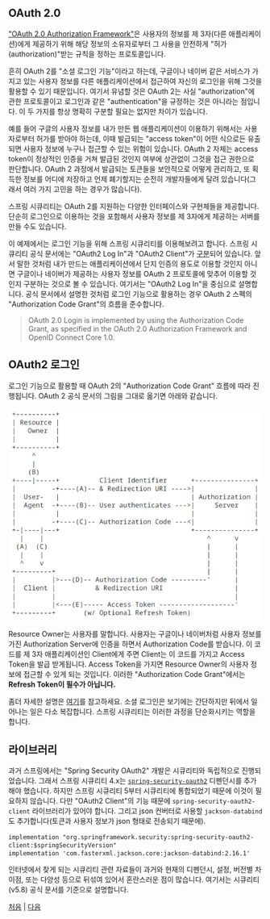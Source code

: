 ## OAuth 2.0
["OAuth 2.0 Authorization Framework"](https://datatracker.ietf.org/doc/html/rfc6749)은 사용자의 정보를 제 3자(다른 애플리케이션)에게 제공하기 위해 해당 정보의 소유자로부터 그 사용을 안전하게 "허가(authorization)"받는 규칙을 정하는 프로토콜입니다.

흔히 OAuth 2를 "소셜 로그인 기능"이라고 하는데, 구글이나 네이버 같은 서비스가 가지고 있는 사용자 정보를 다른 애플리케이션에서 접근하여 자신의 로그인을 위해 그것을 활용할 수 있기 때문입니다. 여기서 유념할 것은 OAuth 2는 사실 "authorization"에 관한 프로토콜이고 로그인과 같은 "authentication"을 규정하는 것은 아니라는 점입니다. 이 두 가지를 항상 명확히 구분할 필요는 없지만 차이가 있습니다.  

예를 들어 구글의 사용자 정보를 내가 만든 웹 애플리케이션이 이용하기 위해서는 사용자로부터 허가를 받아야 하는데, 이때 발급되는 "access token"이 어떤 식으로든 유출되면 사용자 정보에 누구나 접근할 수 있는 위험이 있습니다. OAuth 2 자체는 access token이 정상적인 인증을 거쳐 발급된 것인지 여부에 상관없이 그것을 접근 권한으로 판단합니다. OAuth 2 과정에서 발급되는 토큰들을 보안적으로 어떻게 관리하고, 또 획득한 정보를 어디에 저장하고 언제 폐기할지는 순전히 개발자들에게 달려 있습니다(그래서 여러 가지 고민을 하는 경우가 많습니다).

스프링 시큐리티는 OAuth 2를 지원하는 다양한 인터페이스와 구현체들을 제공합니다. 단순히 로그인으로 이용하는 것을 포함해서 사용자 정보를 제 3자에게 제공하는 서버를 만들 수도 있습니다.

이 예제에서는 로그인 기능을 위해 스프링 시큐리티를 이용해보려고 합니다. 스프링 시큐리티 공식 문서에는 "OAuth2 Log In"과 "OAuth2 Client"가 [구분](https://docs.spring.io/spring-security/reference/5.8/servlet/oauth2/index.html)되어 있습니다. 앞서 말한 것처럼 내가 만드는 애플리케이션에서 단지 인증의 용도로 이용할 것인지 아니면 구글이나 네이버가 제공하는 사용자 정보를 OAuth 2 프로토콜에 맞추어 이용할 것인지 구분하는 것으로 볼 수 있습니다. 여기서는 "OAuth2 Log In"을 중심으로 설명합니다. 공식 문서에서 설명한 것처럼 로그인 기능으로 활용하는 경우 OAuth 2 스펙의 "Authorization Code Grant"의 흐름을 준수합니다.

>OAuth 2.0 Login is implemented by using the Authorization Code Grant, as specified in the OAuth 2.0 Authorization Framework and OpenID Connect Core 1.0.


## OAuth2 로그인
로그인 기능으로 활용할 때 OAuth 2의 "Authorization Code Grant" 흐름에 따라 진행됩니다. OAuth 2 공식 문서의 그림을 그대로 옮기면 아래와 같습니다. 

![fig03](../img/fig03.png)

Resource Owner는 사용자를 말합니다. 사용자는 구글이나 네이버처럼 사용자 정보를 가진 Authorization Server에 인증을 하면서 Authorization Code를 받습니다. 이 코드를 제 3자 애플리케이션인 Client에게 주면 Client는 이 코드를 가지고 Access Token을 발급 받게됩니다. Access Token을 가지면 Resource Owner의 사용자 정보에 접근할 수 있게 되는 것입니다. 이러한 "Authorization Code Grant"에서는 <b>Refresh Token이 필수가 아닙니다.</b>  

좀더 자세한 설명은 [여기](https://datatracker.ietf.org/doc/html/rfc6749#section-4.1)를 참고하세요. 소셜 로그인은 보기에는 간단하지만 뒤에서 일어나는 일은 다소 복잡합니다. 스프링 시큐리티는 이러한 과정을 단순화시키는 역할을 합니다. 

## 라이브러리 
과거 스프링에서는 "Spring Security OAuth2" 개발은 시큐리티와 독립적으로 진행되었습니다. 그래서 스프링 시큐리티 4.x는 [`spring-security-oauth2`](https://mvnrepository.com/artifact/org.springframework.security.oauth/spring-security-oauth2/2.5.2.RELEASE) 디펜던시를 추가해야 했습니다. 하지만 스프링 시큐리티 5부터 시큐리티에 통합되었기 때문에 이것이 필요하지 않습니다. 다만 "OAuth2 Client"의 기능 때문에 `spring-security-oauth2-client` 라이브러리가 있어야 합니다. 그리고 json 컨버터로 사용할 `jackson-databind`도 추가합니다(토큰과 사용자 정보가 json 형태로 전송되기 때문에).

```
implementation "org.springframework.security:spring-security-oauth2-client:$springSecurityVersion"
implementation 'com.fasterxml.jackson.core:jackson-databind:2.16.1'
```
인터넷에서 찾게 되는 시큐리티 관련 자료들이 과거와 현재의 디펜던시, 설정, 버전별 차이점, 또는 다양성 등으로 뒤섞여 있어서 혼란스러운 점이 많습니다. 여기서는 시큐리티(v5.8) 공식 문서를 기준으로 설명합니다.


[처음](../README.md) | [다음](../06/README.md)
